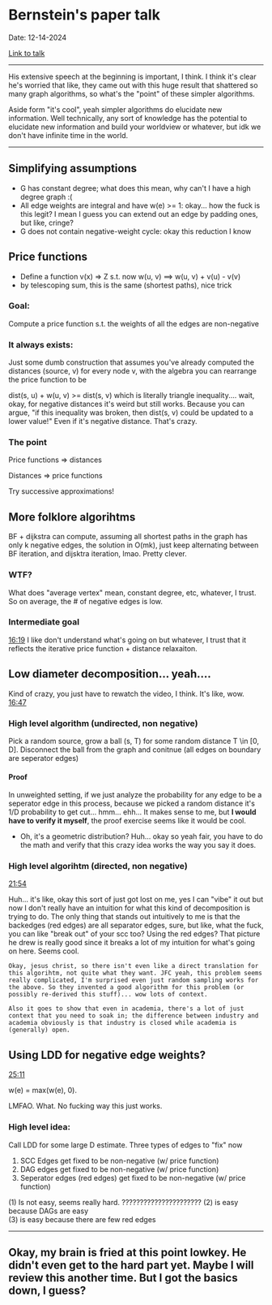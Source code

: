 # Bernstein's paper talk 

Date: 12-14-2024

[Link to talk](https://www.youtube.com/watch?v=Bpw3yqWT_d0)

---

His extensive speech at the beginning is important, I think. I think it's clear he's worried that like, they came out with this huge result that shattered so many graph algorithms, so what's the "point" of these simpler algorithms.

Aside form "it's cool", yeah simpler algorithms do elucidate new information. Well technically, any sort of knowledge has the potential to elucidate new information and build your worldview or whatever, but idk we don't have infinite time in the world. 

---

## Simplifying assumptions

- G has constant degree; what does this mean, why can't I have a high degree graph :(
- All edge weights are integral and have w(e) >= 1: okay... how the fuck is this legit? I mean I guess you can extend out an edge by padding ones, but like, cringe? 
- G does not contain negative-weight cycle: okay this reduction I know

## Price functions

- Define a function v(x) => Z s.t. now w(u, v) ==> w(u, v) + v(u) - v(v)
- by telescoping sum, this is the same (shortest paths), nice trick

### Goal:

Compute a price function s.t. the weights of all the edges are non-negative

### It always exists:

Just some dumb construction that assumes you've already computed the distances (source, v) for every node v, with the algebra you can rearrange the price function to be 

dist(s, u) + w(u, v) >= dist(s, v) which is literally triangle inequality.... wait, okay, for negative distances it's weird but still works. Because you can argue, "if this inequality was broken, then dist(s, v) could be updated to a lower value!" Even if it's negative distance. That's crazy.  

### The point 

Price functions => distances

Distances => price functions

Try successive approximations!

## More folklore algorihtms

BF + dijkstra can compute, assuming all shortest paths in the graph has only k negative edges, the solution in O(mk), just keep alternating between BF iteration, and dijsktra iteration, lmao. Pretty clever. 

### WTF? 

What does "average vertex" mean, constant degree, etc, whatever, I trust. So on average, the # of negative edges is low. 

### Intermediate goal

[16:19](https://youtu.be/Bpw3yqWT_d0?si=0Y5UgzyVSjgyu17D&t=979) I like don't understand what's going on but whatever, I trust that it reflects the iterative price function + distance relaxaiton.

## Low diameter decomposition... yeah....

Kind of crazy, you just have to rewatch the video, I think. It's like, wow. [16:47](https://youtu.be/Bpw3yqWT_d0?si=dgGR1hrinYbYY_4R&t=1007)

### High level algorithm (undirected, non negative)

Pick a random source, grow a ball (s, T) for some random distance T \in [0, D]. Disconnect the ball from the graph and conitnue (all edges on boundary are seperator edges)

#### Proof

In unweighted setting, if we just analyze the probability for any edge to be a seperator edge in this process, because we picked a random distance it's 1/D probability to get cut... hmm... ehh... It makes sense to me, but **I would have to verify it myself**, the proof exercise seems like it would be cool. 

- Oh, it's a geometric distribution? Huh... okay so yeah fair, you have to do the math and verify that this crazy idea works the way you say it does. 

### High level algorihtm (directed, non negative)

[21:54](https://youtu.be/Bpw3yqWT_d0?si=dgGR1hrinYbYY_4R&t=1007)

Huh... it's like, okay this sort of just got lost on me, yes I can "vibe" it out but now I don't really have an intuition for what this kind of decomposition is trying to do. The only thing that stands out intuitively to me is that the backedges (red edges) are all separator edges, sure, but like, what the fuck, you can like "break out" of your scc too? Using the red edges? That picture he drew is really good since it breaks a lot of my intuition for what's going on here. Seems cool. 

    Okay, jesus christ, so there isn't even like a direct translation for this algorihtm, not quite what they want. JFC yeah, this problem seems really complicated, I'm surprised even just random sampling works for the above. So they invented a good algorithm for this problem (or possibly re-derived this stuff)... wow lots of context. 

    Also it goes to show that even in academia, there's a lot of just context that you need to soak in; the difference between industry and academia obviously is that industry is closed while academia is (generally) open.

## Using LDD for negative edge weights?

[25:11](https://youtu.be/Bpw3yqWT_d0?si=mxqh_FdJfra5XoGH&t=1510)

w(e) = max(w(e), 0).

LMFAO. What. No fucking way this just works. 

### High level idea:

Call LDD for some large D estimate. Three types of edges to "fix" now 

1. SCC Edges get fixed to be non-negative (w/ price function)
2. DAG edges get fixed to be non-negative (w/ price function)
3. Seperator edges (red edges) get fixed to be non-negative (w/ price function)

(1) Is not easy, seems really hard. ??????????????????????
(2) is easy because DAGs are easy  
(3) is easy because there are few red edges

-----

## Okay, my brain is fried at this point lowkey. He didn't even get to the hard part yet. Maybe I will review this another time. But I got the basics down, I guess? 